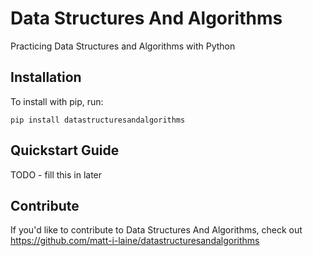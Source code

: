 Data Structures And Algorithms
======

Practicing Data Structures and Algorithms with Python

Installation
------------

To install with pip, run:

    pip install datastructuresandalgorithms

Quickstart Guide
----------------

TODO - fill this in later

Contribute
----------

If you'd like to contribute to Data Structures And Algorithms, check out https://github.com/matt-i-laine/datastructuresandalgorithms
